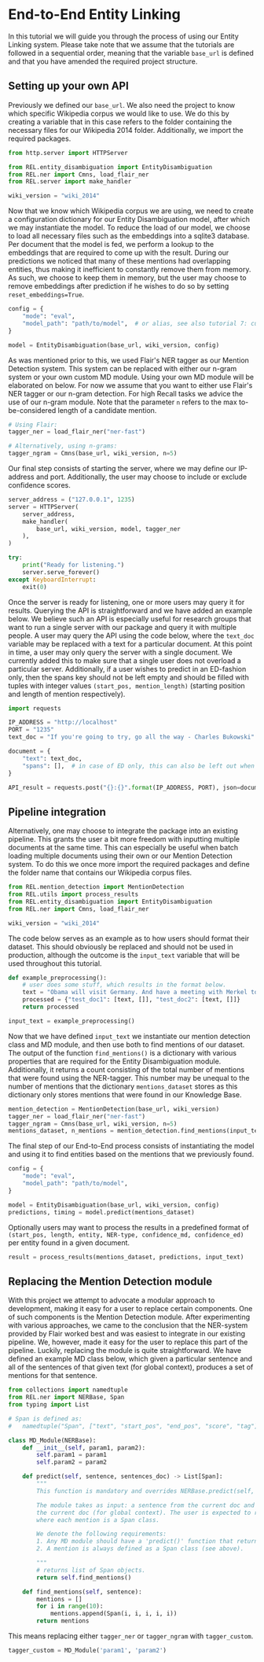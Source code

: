 # End-to-End Entity Linking

In this tutorial we will guide you through the process of using our Entity Linking system. Please take note that we assume
that the tutorials are followed in a sequential order, meaning that the variable `base_url` is defined and that you have
amended the required project structure.

## Setting up  your own API

Previously we defined our `base_url`. We also need the project to know which specific
Wikipedia corpus we would like to use. We do this by creating a variable that in this case refers to the folder containing
the necessary files for our Wikipedia 2014 folder. Additionally, we import the required packages.

```python
from http.server import HTTPServer

from REL.entity_disambiguation import EntityDisambiguation
from REL.ner import Cmns, load_flair_ner
from REL.server import make_handler

wiki_version = "wiki_2014"

```

Now that we know which Wikipedia corpus we are using, we need to create a configuration dictionary for our Entity
Disambiguation model, after which we may instantiate the model. To reduce the load of our model, we choose to load
all necessary files such as the embeddings into a sqlite3 database. Per document that the model is fed, we perform
a lookup to the embeddings that are required to come up with the result. During our predictions we noticed that many
of these mentions had overlapping entities, thus making it inefficient to constantly remove them from memory. As such,
we choose to keep them in memory, but the user may choose to remove embeddings after prediction if he wishes to do so
by setting `reset_embeddings=True`.

```python
config = {
    "mode": "eval",
    "model_path": "path/to/model",  # or alias, see also tutorial 7: custom models
}

model = EntityDisambiguation(base_url, wiki_version, config)
```

As was mentioned prior to this, we used Flair's NER tagger as our Mention Detection system. This system can be replaced
with either our n-gram system or your own custom MD module. Using your own MD module will be elaborated on below.
For now we assume that you want to either use Flair's NER tagger or our n-gram detection. For high Recall tasks we advice
the use of our n-gram module. Note that the parameter `n` refers to the max to-be-considered length of a candidate mention.

```python
# Using Flair:
tagger_ner = load_flair_ner("ner-fast")

# Alternatively, using n-grams:
tagger_ngram = Cmns(base_url, wiki_version, n=5)
```

Our final step consists of starting the server, where we may define our IP-address and port. Additionally,
the user may choose to include or exclude confidence scores.

```python
server_address = ("127.0.0.1", 1235)
server = HTTPServer(
    server_address,
    make_handler(
        base_url, wiki_version, model, tagger_ner
    ),
)

try:
    print("Ready for listening.")
    server.serve_forever()
except KeyboardInterrupt:
    exit(0)
```

Once the server is ready for listening, one or more users may query it for results. Querying the API is straightforward and
we have added an example below. We believe such an API is especially useful for research groups that want to run a single
server with our package and query it with multiple people. A user may query the API using the code below, where the `text_doc` 
variable may be replaced with a text for a particular document. At this point in time, a user may only query the server with
a single document. We currently added this to make sure that a single user does not overload a particular server. Additionally,
if a user wishes to predict in an ED-fashion only, then the spans key should not be left empty and should be filled with tuples
with integer values `(start_pos, mention_length)` (starting position and length of mention respectively).

```python
import requests

IP_ADDRESS = "http://localhost"
PORT = "1235"
text_doc = "If you're going to try, go all the way - Charles Bukowski"

document = {
    "text": text_doc,
    "spans": [],  # in case of ED only, this can also be left out when using the API
}

API_result = requests.post("{}:{}".format(IP_ADDRESS, PORT), json=document).json()
```

## Pipeline integration

Alternatively, one may choose to integrate the package into an existing pipeline. This grants the user a bit more freedom
with inputting multiple documents at the same time. This can especially be useful when batch loading multiple documents
using their own or our Mention Detection system. To do this we once more import the required packages and define the folder name that contains our Wikipedia corpus files.

```python
from REL.mention_detection import MentionDetection
from REL.utils import process_results
from REL.entity_disambiguation import EntityDisambiguation
from REL.ner import Cmns, load_flair_ner

wiki_version = "wiki_2014"
```

The code below serves as an example as to how users should format their dataset. This should obviously be replaced
and should not be used in production, although the outcome is the `input_text` variable that will be used throughout this
tutorial.

```python
def example_preprocessing():
    # user does some stuff, which results in the format below.
    text = "Obama will visit Germany. And have a meeting with Merkel tomorrow."
    processed = {"test_doc1": [text, []], "test_doc2": [text, []]}
    return processed

input_text = example_preprocessing()
```

Now that we have defined `input_text` we instantiate our mention detection class and MD module, and then use both to find
mentions of our dataset. The output of the function `find_mentions()` is a dictionary with various properties that
are required for the Entity Disambiguation module. Additionally, it returns a count consisting of the total number of
mentions that were found using the NER-tagger. This number may be unequal to the number of mentions that the dictionary
`mentions_dataset` stores as this dictionary only stores mentions that were found in our Knowledge Base.

```python
mention_detection = MentionDetection(base_url, wiki_version)
tagger_ner = load_flair_ner("ner-fast")
tagger_ngram = Cmns(base_url, wiki_version, n=5)
mentions_dataset, n_mentions = mention_detection.find_mentions(input_text, tagger_ngram)
```

The final step of our End-to-End process consists of instantiating the model and using it to find entities based
on the mentions that we previously found.

```python
config = {
    "mode": "eval",
    "model_path": "path/to/model",
}

model = EntityDisambiguation(base_url, wiki_version, config)
predictions, timing = model.predict(mentions_dataset)
```

Optionally users may want to process the results in a predefined format of
`(start_pos, length, entity, NER-type, confidence_md, confidence_ed)` per entity found in a given document.

```python
result = process_results(mentions_dataset, predictions, input_text)
```

## Replacing the Mention Detection module

With this project we attempt to advocate a modular approach to development, making it easy
for a user to replace certain components. One of such components is the Mention Detection module. After experimenting with
various approaches, we came to the conclusion that the NER-system provided by Flair worked best and was easiest to integrate
in our existing pipeline. We, however, made it easy for the user to replace this part of the pipeline. Luckily, replacing
the module is quite straightforward. We have defined an example MD class below,
which given a particular sentence and all of the sentences of that given text (for global context), produces a set
of mentions for that sentence.

```python
from collections import namedtuple
from REL.ner import NERBase, Span
from typing import List

# Span is defined as:
#   namedtuple("Span", ["text", "start_pos", "end_pos", "score", "tag"])

class MD_Module(NERBase):
    def __init__(self, param1, param2):
        self.param1 = param1
        self.param2 = param2

    def predict(self, sentence, sentences_doc) -> List[Span]:
        """
        This function is mandatory and overrides NERBase.predict(self, *args, **kwargs).

        The module takes as input: a sentence from the current doc and all the sentences of
        the current doc (for global context). The user is expected to return a list of mentions,
        where each mention is a Span class.

        We denote the following requirements:
        1. Any MD module should have a 'predict()' function that returns a list of mentions.
        2. A mention is always defined as a Span class (see above).

        """
        # returns list of Span objects.
        return self.find_mentions()

    def find_mentions(self, sentence):
        mentions = []
        for i in range(10):
            mentions.append(Span(i, i, i, i, i))
        return mentions
```

This means replacing either `tagger_ner` or `tagger_ngram` with `tagger_custom`.

```python
tagger_custom = MD_Module('param1', 'param2')
```
